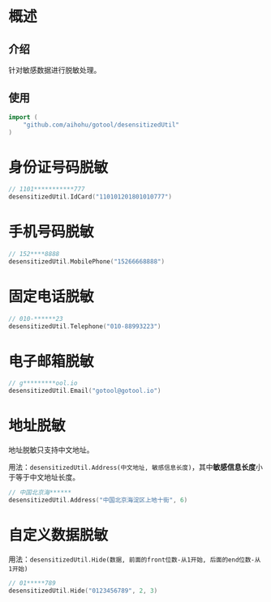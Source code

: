 # 概述

## 介绍

针对敏感数据进行脱敏处理。

## 使用

```go
import (
	"github.com/aihohu/gotool/desensitizedUtil"
)
```



# 身份证号码脱敏

```go
// 1101***********777
desensitizedUtil.IdCard("110101201801010777")
```

# 手机号码脱敏

```go
// 152****8888
desensitizedUtil.MobilePhone("15266668888")
```

# 固定电话脱敏

```go
// 010-******23
desensitizedUtil.Telephone("010-88993223")
```

# 电子邮箱脱敏

```go
// g*********ool.io
desensitizedUtil.Email("gotool@gotool.io")
```

# 地址脱敏

地址脱敏只支持中文地址。

用法：`desensitizedUtil.Address(中文地址, 敏感信息长度)`，其中**敏感信息长度**小于等于中文地址长度。

```go
// 中国北京海******
desensitizedUtil.Address("中国北京海淀区上地十街", 6)
```

# 自定义数据脱敏

用法：`desensitizedUtil.Hide(数据, 前面的front位数-从1开始, 后面的end位数-从1开始)`

```go
// 01*****789
desensitizedUtil.Hide("0123456789", 2, 3)
```

